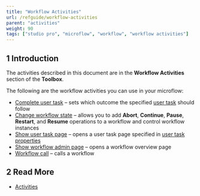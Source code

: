 ```yaml
---
title: "Workflow Activities"
url: /refguide/workflow-activities
parent: "activities"
weight: 90
tags: ["studio pro", "microflow", "workflow", "workflow activities"]
---
```


## 1 Introduction

The activities described in this document are in the **Workflow Activities** section of the **Toolbox**.

The following are the workflow activities you can use in your microflow:

* [Complete user task](complete-task) – sets which outcome the specified [user task](user-task) should follow
* [Change workflow state](change-workflow-state) – allows you to add **Abort**, **Continue**, **Pause**, **Restart**, and **Resume** operations to a workflow and control workflow instances
* [Show user task page](show-task-page) – opens a user task page specified in [user task properties](user-task) 
* [Show workflow admin page](show-workflow-page) – opens a workflow overview page
* [Workflow call](workflow-call) – calls a workflow

## 2 Read More

* [Activities](activities)


